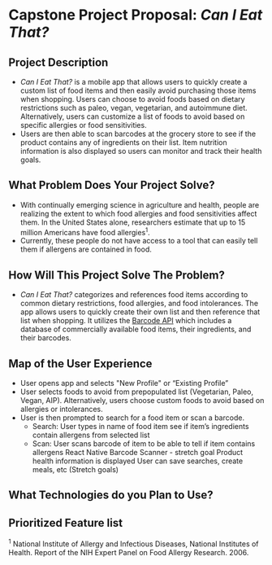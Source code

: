# Capstone Project Proposal: _Can I Eat That?_   

## Project Description
* _Can I Eat That?_ is a mobile app that allows users to quickly create a custom list of food items and then easily avoid purchasing those items when shopping. Users can choose to avoid foods based on dietary restrictions such as paleo, vegan, vegetarian, and autoimmune diet. Alternatively, users can customize a list of foods to avoid based on specific allergies or food sensitivities.
* Users are then able to scan barcodes at the grocery store to see if the product contains any of ingredients on their list. Item nutrition information is also displayed so users can monitor and track their health goals.    

## What Problem Does Your Project Solve?
* With continually emerging science in agriculture and health, people are realizing the extent to which food allergies and food sensitivities affect them. In the United States alone, researchers estimate that up to 15 million Americans have food allergies<sup>1</sup>.
* Currently, these people do not have access to a tool that can easily tell them if allergens are contained in food.

## How Will This Project Solve The Problem?
* _Can I Eat That?_ categorizes and references food items according to common dietary restrictions, food allergies, and food intolerances. The app allows users to quickly create their own list and then reference that list when shopping. It utilizes the [Barcode API](https://www.programmableweb.com/api/can-i-eat-it-barcode) which includes a database of commercially available food items, their ingredients, and their barcodes.     

## Map of the User Experience
* User opens app and selects "New Profile" or “Existing Profile”
* User selects foods to avoid from prepopulated list (Vegetarian, Paleo, Vegan, AIP). Alternatively, users choose custom foods to avoid based on allergies or intolerances.  
* User is then prompted to search for a food item or scan a barcode.
  * Search: User types in name of food item see if item’s ingredients contain allergens from selected list
  * Scan: User scans barcode of item to be able to tell if item contains allergens
React Native Barcode Scanner - stretch goal
Product health information is displayed
User can save searches, create meals, etc (Stretch goals)


## What Technologies do you Plan to Use?

## Prioritized Feature list


<sup>1</sup> National Institute of Allergy and Infectious Diseases, National Institutes of Health. Report of the NIH Expert Panel on Food Allergy Research. 2006.
